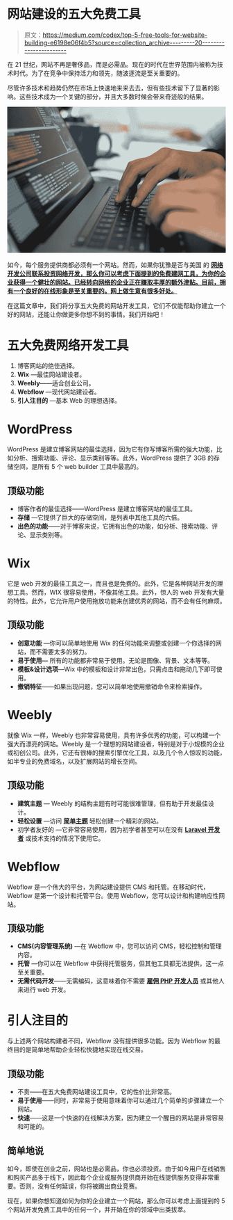 # 网站建设的五大免费工具

> 原文：<https://medium.com/codex/top-5-free-tools-for-website-building-e6198e06f4b5?source=collection_archive---------20----------------------->

在 21 世纪，网站不再是奢侈品，而是必需品。现在的时代在世界范围内被称为技术时代。为了在竞争中保持活力和领先，随波逐流是至关重要的。

尽管许多技术和趋势仍然在市场上快速地来来去去，但有些技术留下了显著的影响。这些技术成为一个关键的部分，并且大多数时候会带来奇迹般的结果。

![](img/f83fdc4981ea435b6997ece555bbf7bb.png)

如今，每个服务提供商都必须有一个网站。然而，如果你犹豫是否与美国 的 [**网络开发公司联系投资网络开发，那么你可以考虑下面提到的免费建网工具，为你的企业获得一个健壮的网站。已经转向网络的企业正在赚取丰厚的额外津贴。目前，拥有一个良好的在线形象是至关重要的。网上做生意有很多好处。**](https://bootesnull.com/usa/)

在这篇文章中，我们将分享五大免费的网站开发工具，它们不仅能帮助你建立一个好的网站，还能让你做更多你想不到的事情。我们开始吧！

# **五大免费网络开发工具**

1.  博客网站的绝佳选择。
2.  **Wix** —最佳网站建设者。
3.  **Weebly**——适合创业公司。
4.  **Webflow** —现代网站建设者。
5.  **引人注目的** —基本 Web 的理想选择。

# **WordPress**

WordPress 是建立博客网站的最佳选择，因为它有你写博客所需的强大功能，比如分析、搜索功能、评论、显示类别等等。此外，WordPress 提供了 3GB 的存储空间，是所有 5 个 web builder 工具中最高的。

## **顶级功能**

*   博客作者的最佳选择——WordPress 是建立博客网站的最佳工具。
*   **存储** —它提供了巨大的存储空间，是列表中其他工具的六倍。
*   **出色的功能**——对于博客来说，它拥有出色的功能，如分析、搜索功能、评论、显示类别等。

# **Wix**

它是 web 开发的最佳工具之一，而且也是免费的。此外，它是各种网站开发的理想工具。然而，WIX 很容易使用，不像其他工具。此外，惊人的 web 开发有大量的特性。此外，它允许用户使用拖放功能来创建优秀的网站，而不会有任何麻烦。

## **顶级功能**

*   **创意功能** —你可以简单地使用 Wix 的任何功能来调整或创建一个你选择的网站，而不需要太多的努力。
*   **易于使用—** 所有的功能都非常易于使用。无论是图像、背景、文本等等。
*   **模板&设计选项**—Wix 中的模板和设计非常出色，只需点击和拖动几下即可使用。
*   **撤销特征**——如果出现问题，您可以简单地使用撤销命令来检索操作。

# **Weebly**

就像 Wix 一样，Weebly 也非常容易使用，具有许多优秀的功能，可以构建一个强大而漂亮的网站。Weebly 是一个理想的网站建设者，特别是对于小规模的企业或初创公司。此外，它还有很棒的搜索引擎优化工具，以及几个令人惊叹的功能，如半专业的免费域名，以及扩展网站的增长空间。

## **顶级功能**

*   **建筑主题** — Weebly 的结构主题有时可能很难管理，但有助于开发最佳设计。
*   **轻松设置** —访问 [**简单主题**](https://digibharata.com/how-to-setup-homlisti-wordpress-theme/) 轻松创建一个精彩的网站。
*   初学者友好的 —它非常容易使用，因为初学者甚至可以在没有 [**Laravel 开发者**](https://bootesnull.com/hire-developers/hire-laravel-developers/) 或技术支持的情况下使用它。

# **Webflow**

Webflow 是一个伟大的平台，为网站建设提供 CMS 和托管。在移动时代，Webflow 是第一个设计和托管平台。使用 Webflow，您可以设计和构建响应性网站。

## **顶级功能**

*   **CMS(内容管理系统)** —在 Webflow 中，您可以访问 CMS，轻松控制和管理内容。
*   **托管** —你可以在 Webflow 中获得托管服务，但其他工具都无法提供，这一点至关重要。
*   **无需代码开发**——无需编码，这意味着你不需要 [**雇佣 PHP 开发人员**](https://bootesnull.com/hire-developers/hire-php-developers/) 或其他人来进行 web 开发。

# **引人注目的**

与上述两个网站构建者不同，Webflow 没有提供很多功能。因为 Webflow 的最终目的是简单地帮助企业轻松快捷地实现在线交易。

## **顶级功能**

*   不贵——在五大免费网站建设工具中，它的性价比非常高。
*   **易于使用**——同时，非常易于使用意味着你可以通过几个简单的步骤建立一个网站。
*   **快速**——这是一个快速的在线解决方案，因为建立一个醒目的网站是非常容易和可能的。

## **简单地说**

如今，即使在创业之前，网站也是必需品，你也必须投资。由于如今用户在线销售和购买产品多于线下，因此每个企业或服务提供商开始在线提供服务变得非常重要。否则，没有任何延误，你将被踢出商业竞赛。

现在，如果你想知道如何为你的企业建立一个网站，那么你可以考虑上面提到的 5 个网站开发免费工具中的任何一个，并开始在你的领域中出类拔萃。